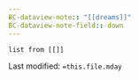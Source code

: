 ```yaml
---
BC-dataview-note:: "[[dreams]]"
BC-dataview-note-field:: down
---
```

```dataview
list from [[]]
```


Last modified: `=this.file.mday`